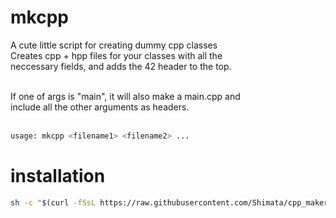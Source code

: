 # mkcpp
A cute little script for creating dummy cpp classes <br>
Creates cpp + hpp files for your classes with all the <br>
neccessary fields, and adds the 42 header to the top. <br><br>

If one of args is "main", it will also make a main.cpp and <br>include all the other arguments as headers. <br><br>

```bash
usage: mkcpp <filename1> <filename2> ...
```

# installation
```bash
sh -c "$(curl -fSsL https://raw.githubusercontent.com/Shimata/cpp_maker/master/install.sh)"
```
